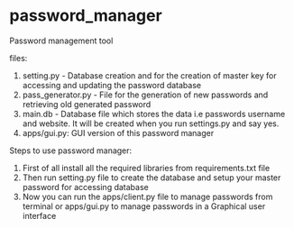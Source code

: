 # password_manager
Password management tool

files:
1. setting.py - Database creation and for the creation of master key for accessing and updating the password database
2. pass_generator.py -  File for the generation of new passwords and retrieving old generated password
3. main.db - Database file which stores the data i.e passwords username and website. It will be created when you run settings.py and say yes.
4. apps/gui.py: GUI version of this password manager

Steps to use password manager:
1. First of all install all the required libraries from requirements.txt file
2. Then run setting.py file to create the database and setup your master password for accessing database
3. Now you can run the apps/client.py file to manage passwords from terminal or apps/gui.py to manage passwords in a Graphical user interface
